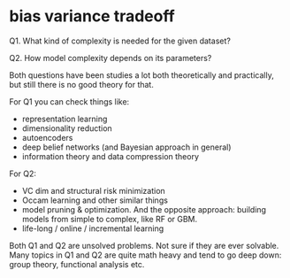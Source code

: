 # bias variance tradeoff

Q1. What kind of complexity is needed for the given dataset?

Q2. How model complexity depends on its parameters?

Both questions have been studies a lot both theoretically and practically, but still there is no good theory for that.

For Q1 you can check things like:

- representation learning
- dimensionality reduction
- autoencoders
- deep belief networks (and Bayesian approach in general)
- information theory and data compression theory

For Q2:

- VC dim and structural risk minimization
- Occam learning and other similar things
- model pruning & optimization. And the opposite approach: building models from simple to complex, like RF or GBM.
- life-long / online / incremental learning

Both Q1 and Q2 are unsolved problems. Not sure if they are ever solvable. Many topics in Q1 and Q2 are quite math heavy and tend to go deep down: group theory, functional analysis etc.
